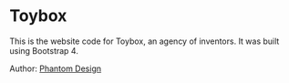 # Toybox

This is the website code for Toybox, an agency of inventors. It was built using Bootstrap 4.

Author:
[Phantom Design](https://phantom.design)
